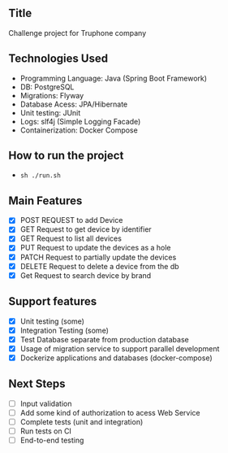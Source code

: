 ## Title

Challenge project for Truphone company

## Technologies Used

- Programming Language: Java (Spring Boot Framework)
- DB: PostgreSQL
- Migrations: Flyway
- Database Acess: JPA/Hibernate
- Unit testing: JUnit
- Logs: slf4j (Simple Logging Facade)
- Containerization: Docker Compose

## How to run the project

- `sh ./run.sh`

## Main Features
- [x] POST REQUEST to add Device
- [x] GET Request to get device by identifier
- [x] GET Request to list all devices
- [x] PUT Request to update the devices as a hole
- [x] PATCH Request to partially update the devices
- [x] DELETE Request to delete a device from the db
- [x] Get Request to search device by brand

## Support features
- [x] Unit testing (some)
- [x] Integration Testing (some)
- [x] Test Database separate from production database
- [x] Usage of migration service to support parallel development
- [x] Dockerize applications and databases (docker-compose)

## Next Steps
- [ ] Input validation
- [ ] Add some kind of authorization to acess Web Service
- [ ] Complete tests (unit and integration)
- [ ] Run tests on CI
- [ ] End-to-end testing
